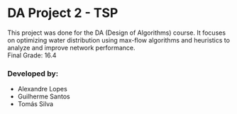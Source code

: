 # DA Project 2 - TSP
This project was done for the DA (Design of Algorithms) course. It focuses on optimizing water distribution using max-flow algorithms and heuristics to analyze and improve network performance.  
Final Grade: 16.4

### Developed by:
- Alexandre Lopes
- Guilherme Santos
- Tomás Silva
